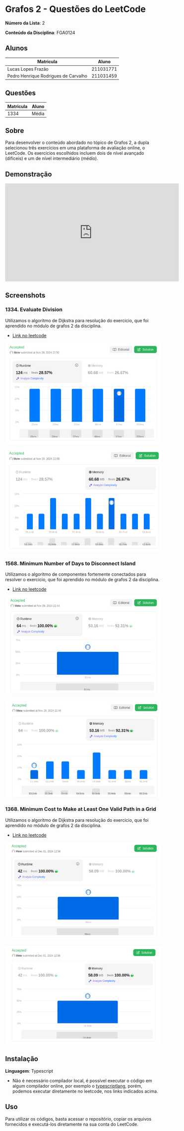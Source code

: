 # Grafos 2 - Questões do LeetCode

**Número da Lista**: 2<br>

**Conteúdo da Disciplina**: FGA0124<br>

## Alunos

| Matricula                            | Aluno     |
| ------------------------------------ | --------- |
| Lucas Lopes Frazão                   | 211031771 |
| Pedro Henrique Rodrigues de Carvalho | 211031459 |

## Questões

| Matricula | Aluno |
| --------- | ----- |
| 1334      | Média |

## Sobre

Para desenvolver o conteúdo abordado no tópico de Grafos 2, a dupla selecionou três exercícios em uma plataforma de avaliação online, o LeetCode. Os exercícios escolhidos incluem dois de nível avançado (difíceis) e um de nível intermediário (médio).

## Demonstração

<iframe width="560" height="315" src="https://www.youtube.com/embed/sRpfV4zCBu4?si=7P7yWUnfFHNg1llc" title="YouTube video player" frameborder="0" allow="accelerometer; autoplay; clipboard-write; encrypted-media; gyroscope; picture-in-picture; web-share" referrerpolicy="strict-origin-when-cross-origin" allowfullscreen></iframe>

## Screenshots

### 1334. Evaluate Division

Utilizamos o algoritmo de Dijkstra para resolução do exercicio, que foi aprendido no módulo de grafos 2 da disciplina.

- [Link no leetcode](https://leetcode.com/problems/find-the-city-with-the-smallest-number-of-neighbors-at-a-threshold-distance/description/)

![1334_1_LeetCode](./assets/1334_1.png)

![1334_2_LeetCode](./assets/1334_2.png)

### 1568. Minimum Number of Days to Disconnect Island

Utilizamos o algoritmo de componentes fortemente conectados para resolver o exercicio, que foi aprendido no módulo de grafos 2 da disciplina.

- [Link no leetcode](https://leetcode.com/problems/minimum-number-of-days-to-disconnect-island/description/)

![1568_1_LeetCode](./assets/1568_1.png)

![1568_2_LeetCode](./assets/1568_2.png)

### 1368. Minimum Cost to Make at Least One Valid Path in a Grid

Utilizamos o algoritmo de Dijkstra para resolução do exercicio, que foi aprendido no módulo de grafos 2 da disciplina.

- [Link no leetcode](https://leetcode.com/problems/minimum-cost-to-make-at-least-one-valid-path-in-a-grid/description/)

![1368_1_LeetCode](./assets/1368_1.png)

![1368_2_LeetCode](./assets/1368_2.png)

## Instalação

**Linguagem**: Typescript<br>

- Não é necessário compilador local, é possível executar o código em algum compilador online, por exemplo o [typescriptlang](https://typescriptlang.org/play/), porém, podemos executar diretamente no leetcode, nos links indicados acima.

## Uso

Para utilizar os códigos, basta acessar o repositório, copiar os arquivos fornecidos e executá-los diretamente na sua conta do LeetCode.
